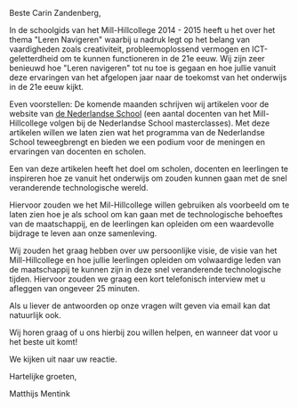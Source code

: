 Beste Carin Zandenberg,

In de schoolgids van het Mill-Hillcollege 2014 - 2015 heeft u het over het thema "Leren Navigeren" waarbij u nadruk legt op het belang van vaardigheden zoals creativiteit, probleemoplossend vermogen en ICT-geletterdheid om te kunnen functioneren in de 21e eeuw. Wij zijn zeer benieuwd hoe "Leren navigeren" tot nu toe is gegaan en hoe jullie vanuit deze ervaringen van het afgelopen jaar naar de toekomst van het onderwijs in de 21e eeuw kijkt.

Even voorstellen: De komende maanden schrijven wij artikelen voor de website van [de Nederlandse School](http://www.denederlandseschool.nl/) (een aantal docenten van het Mill-Hillcollege volgen bij de Nederlandse School masterclasses). Met deze artikelen willen we laten zien wat het programma van de Nederlandse School teweegbrengt en bieden we een podium voor de meningen en ervaringen van docenten en scholen.

Een van deze artikelen heeft het doel om scholen, docenten en leerlingen te inspireren hoe ze vanuit het onderwijs om zouden kunnen gaan met de snel veranderende technologische wereld.

Hiervoor zouden we het Mil-Hillcollege willen gebruiken als voorbeeld om te laten zien hoe je als school om kan gaan met de technologische behoeftes van de maatschappij, en de leerlingen kan opleiden om een waardevolle bijdrage te leven aan onze samenleving.

Wij zouden het graag hebben over uw persoonlijke visie, de visie van het Mill-Hillcollege en hoe jullie leerlingen opleiden om volwaardige leden van de maatschappij te kunnen zijn in deze snel veranderende technologische tijden. Hiervoor zouden we graag een kort telefonisch interview met u afleggen van ongeveer 25 minuten.

Als u liever de antwoorden op onze vragen wilt geven via email kan dat natuurlijk ook.

Wij horen graag of u ons hierbij zou willen helpen, en wanneer dat voor u het beste uit komt!

We kijken uit naar uw reactie.


Hartelijke groeten,

Matthijs Mentink
